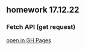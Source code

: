 ## homework 17.12.22

### Fetch API (get request)

[open in GH Pages](https://tatianawansiedler.github.io/)
